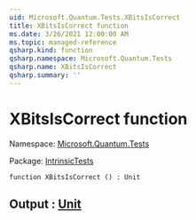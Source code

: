 ```yaml
---
uid: Microsoft.Quantum.Tests.XBitsIsCorrect
title: XBitsIsCorrect function
ms.date: 3/26/2021 12:00:00 AM
ms.topic: managed-reference
qsharp.kind: function
qsharp.namespace: Microsoft.Quantum.Tests
qsharp.name: XBitsIsCorrect
qsharp.summary: ''
---
```


# XBitsIsCorrect function

Namespace: [Microsoft.Quantum.Tests](xref:Microsoft.Quantum.Tests)

Package: [IntrinsicTests](https://nuget.org/packages/IntrinsicTests)




```qsharp
function XBitsIsCorrect () : Unit
```


## Output : [Unit](xref:microsoft.quantum.lang-ref.unit)

